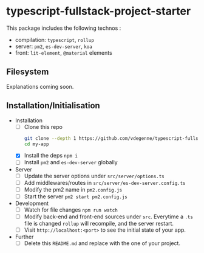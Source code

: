 # typescript-fullstack-project-starter

This package includes the following technos :

- compilation: `typescript`, `rollup`
- server: `pm2`, `es-dev-server`, `koa`
- front: `lit-element`, `@material` elements

## Filesystem

Explanations coming soon.

## Installation/Initialisation

- Installation
  - [ ] Clone this repo
    ```bash
    git clone --depth 1 https://github.com/vdegenne/typescript-fullstack-project-starter my-app
    cd my-app
    ```
  - [x] Install the deps `npm i`
  - [ ] Install `pm2` and `es-dev-server` globally

- Server
  - [ ] Update the server options under `src/server/options.ts`
  - [ ] Add middlewares/routes in `src/server/es-dev-server.config.ts`
  - [ ] Modify the pm2 name in `pm2.config.js`
  - [ ] Start the server `pm2 start pm2.config.js`

- Development
  - [ ] Watch for file changes `npm run watch`
  - [ ] Modify back-end and front-end sources under `src`. Everytime a `.ts` file is changed `rollup` will recompile, and the server restart.
  - [ ] Visit `http://localhost:<port>` to see the initial state of your app.

- Further
  - [ ] Delete this `README.md` and replace with the one of your project.
